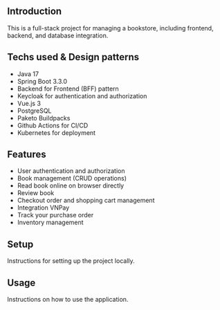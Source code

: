 ## Introduction
This is a full-stack project for managing a bookstore, including frontend, backend, and database integration.

## Techs used & Design patterns
- Java 17
- Spring Boot 3.3.0
- Backend for Frontend (BFF) pattern
- Keycloak for authentication and authorization
- Vue.js 3
- PostgreSQL
- Paketo Buildpacks
- Github Actions for CI/CD
- Kubernetes for deployment

## Features
- User authentication and authorization
- Book management (CRUD operations)
- Read book online on browser directly
- Review book
- Checkout order and shopping cart management
- Integration VNPay
- Track your purchase order
- Inventory management

## Setup
Instructions for setting up the project locally.

## Usage
Instructions on how to use the application.

